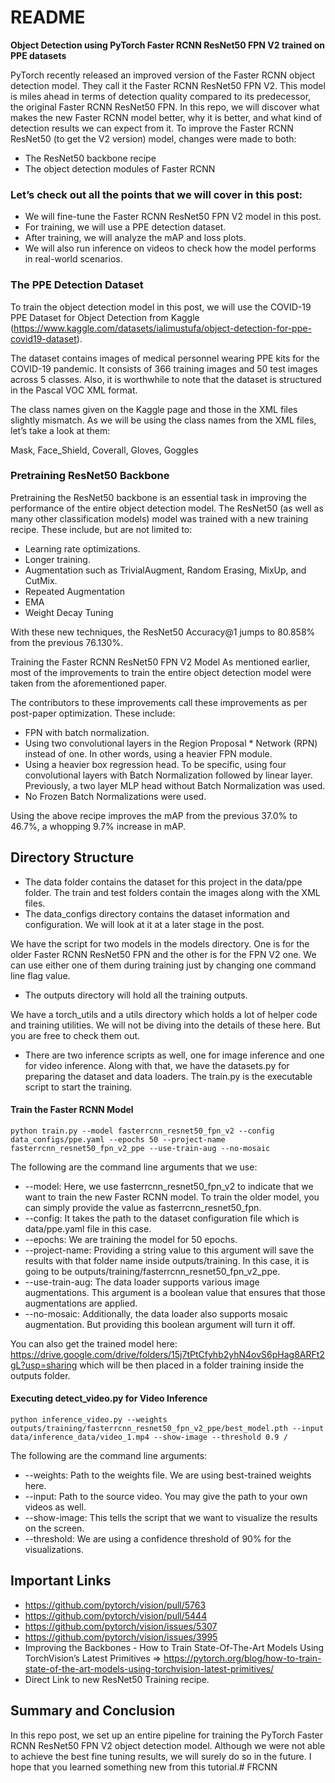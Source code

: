 # README

**Object Detection using PyTorch Faster RCNN ResNet50 FPN V2 trained on PPE datasets**

PyTorch recently released an improved version of the Faster RCNN object detection model. They call it the Faster RCNN ResNet50 FPN V2. This model is miles ahead in terms of detection quality compared to its predecessor, the original Faster RCNN ResNet50 FPN. In this repo, we will discover what makes the new Faster RCNN model better, why it is better, and what kind of detection results we can expect from it.
To improve the Faster RCNN ResNet50 (to get the V2 version) model, changes were made to both:

* The ResNet50 backbone recipe
* The object detection modules of Faster RCNN

### Let’s check out all the points that we will cover in this post:

* We will fine-tune the Faster RCNN ResNet50 FPN V2 model in this post.
* For training, we will use a PPE detection dataset.
* After training, we will analyze the mAP and loss plots.
* We will also run inference on videos to check how the model performs in real-world scenarios.

### The PPE Detection Dataset
To train the object detection model in this post, we will use the COVID-19 PPE Dataset for Object Detection from Kaggle (https://www.kaggle.com/datasets/ialimustufa/object-detection-for-ppe-covid19-dataset).

The dataset contains images of medical personnel wearing PPE kits for the COVID-19 pandemic. It consists of 366 training images and 50 test images across 5 classes. Also, it is worthwhile to note that the dataset is structured in the Pascal VOC XML format.

The class names given on the Kaggle page and those in the XML files slightly mismatch. As we will be using the class names from the XML files, let’s take a look at them:

Mask, Face_Shield, Coverall, Gloves, Goggles

### Pretraining ResNet50 Backbone

Pretraining the ResNet50 backbone is an essential task in improving the performance of the entire object detection model. The ResNet50 (as well as many other classification models) model was trained with a new training recipe. These include, but are not limited to:

* Learning rate optimizations.
* Longer training.
* Augmentation such as TrivialAugment, Random Erasing,  MixUp, and CutMix.
* Repeated Augmentation
* EMA
* Weight Decay Tuning

With these new techniques, the ResNet50 Accuracy@1 jumps to 80.858% from the previous 76.130%.

Training the Faster RCNN ResNet50 FPN V2 Model
As mentioned earlier, most of the improvements to train the entire object detection model were taken from the aforementioned paper.

The contributors to these improvements call these improvements as per post-paper optimization. These include:

* FPN with batch normalization.
* Using two convolutional layers in the Region Proposal * Network (RPN) instead of one. In other words, using a heavier FPN module.
* Using a heavier box regression head. To be specific, using four convolutional layers with Batch Normalization followed by linear layer. Previously, a two layer MLP head without Batch Normalization was used.
* No Frozen Batch Normalizations were used.

Using the above recipe improves the mAP from the previous 37.0% to 46.7%, a whopping 9.7% increase in mAP.

## Directory Structure

* The data folder contains the dataset for this project in the data/ppe folder. The train and test folders contain the images along with the XML files.
* The data_configs directory contains the dataset information and configuration. We will look at it at a later stage in the post.

We have the script for two models in the models directory. One is for the older Faster RCNN ResNet50 FPN and the other is for the FPN V2 one. We can use either one of them during training just by changing one command line flag value.

* The outputs directory will hold all the training outputs.

We have a torch_utils and a utils directory which holds a lot of helper code and training utilities. We will not be diving into the details of these here. But you are free to check them out.

* There are two inference scripts as well, one for image inference and one for video inference. Along with that, we have the datasets.py for preparing the dataset and data loaders. The train.py is the executable script to start the training.

#### Train the Faster RCNN Model

`python train.py --model fasterrcnn_resnet50_fpn_v2 --config data_configs/ppe.yaml --epochs 50 --project-name fasterrcnn_resnet50_fpn_v2_ppe --use-train-aug --no-mosaic`

The following are the command line arguments that we use:

* --model: Here, we use fasterrcnn_resnet50_fpn_v2 to indicate that we want to train the new Faster RCNN model. To train the older model, you can simply provide the value as fasterrcnn_resnet50_fpn.
* --config: It takes the path to the dataset configuration file which is data/ppe.yaml file in this case.
* --epochs: We are training the model for 50 epochs.
* --project-name: Providing a string value to this argument will save the results with that folder name inside outputs/training. In this case, it is going to be outputs/training/fasterrcnn_resnet50_fpn_v2_ppe.
* --use-train-aug: The data loader supports various image augmentations. This argument is a boolean value that ensures that those augmentations are applied.
* --no-mosaic: Additionally, the data loader also supports mosaic augmentation. But providing this boolean argument will turn it off.

You can also get the trained model here: https://drive.google.com/drive/folders/15j7tPtCfyhb2yhN4ovS6pHag8ARFt2gL?usp=sharing which will be then placed in a folder training inside the outputs folder.

#### Executing detect_video.py for Video Inference

`python inference_video.py --weights outputs/training/fasterrcnn_resnet50_fpn_v2_ppe/best_model.pth --input data/inference_data/video_1.mp4 --show-image --threshold 0.9 /`

The following are the command line arguments:

* --weights: Path to the weights file. We are using best-trained weights here.
* --input: Path to the source video. You may give the path to your own videos as well.
* --show-image: This tells the script that we want to visualize the results on the screen.
* --threshold: We are using a confidence threshold of 90% for the visualizations.

## Important Links

* https://github.com/pytorch/vision/pull/5763
* https://github.com/pytorch/vision/pull/5444
* https://github.com/pytorch/vision/issues/5307
* https://github.com/pytorch/vision/issues/3995
* Improving the Backbones - How to Train State-Of-The-Art Models Using TorchVision’s Latest Primitives => https://pytorch.org/blog/how-to-train-state-of-the-art-models-using-torchvision-latest-primitives/
* Direct Link to new ResNet50 Training recipe.

## Summary and Conclusion

In this repo post, we set up an entire pipeline for training the PyTorch Faster RCNN ResNet50 FPN V2 object detection model. Although we were not able to achieve the best fine tuning results, we will surely do so in the future. I hope that you learned something new from this tutorial.#   F R C N N  
 